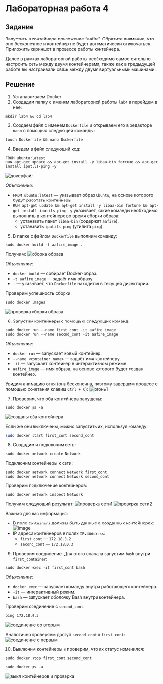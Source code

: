 # Лабораторная работа 4

## Задание
Запустить в контейнере приложение “aafire”. Обратите внимание, что оно бесконечное и контейнер не будет автоматически отключаться.  
Приложить скриншот в процессе работы контейнера.  

Далее в рамках лабораторной работы необходимо самостоятельно настроить сеть между двумя контейнерами, также как в предыдущей работе вы настраивали связь между двумя виртуальными машинами.

## Решение
1. Устанавливаем Docker
2. Создадим папку с именем лабораторной работы `lab4` и перейдем в нее:
```
mkdir lab4 && cd lab4
```
3. Создаем файл с именем `Dockerfile` и открываем его в редакторе `nano` с помощью следующей команды:
```
touch Dockerfile && nano Dockerfile
```
4. Введем в файл следующий код:
```
FROM ubuntu:latest
RUN apt-get update && apt-get install -y libaa-bin fortune && apt-get install iputils-ping -y
```
![докерфайл](https://github.com/user-attachments/assets/9eb99499-594e-4a5d-822f-88a3be5d146f)

*Объяснение:*
- `FROM ubuntu:latest` — указывает образ `Ubuntu`, на основе которого будут работать контейнеры
- `RUN apt-get update && apt-get install -y libaa-bin fortune && apt-get install iputils-ping -y` указывает, какие команды необходимо выполнить в контейнере во время сборки образа:
  - устанавить пакет `libaa-bin` (содержит `aafire`).
  - устанавить `iputils-ping` (утилита `ping`).

5. В папке с файлом `Dockerfile` выполним команду:
```
sudo docker build -t aafire_image .
```
Получим:
![сборка образа](https://github.com/user-attachments/assets/142e89f3-5797-432a-8e65-e95e69e1ff0a)

*Объяснение:*
- `docker build` — собирает Docker-образ.
- `-t aafire_image` — задаёт имя образу.
- `.` — указывает, что `Dockerfile` находится в текущей директории.

Проверим успешность сборки:
```
sudo docker images
```
![проверка сборки образа](https://github.com/user-attachments/assets/b6ffd999-92d1-4b60-a6a4-6b3c1d56a719)

6. Запустим контейнеры с помощью следующих команд:
```
sudo docker run --name first_cont -it aafire_image
sudo docker run --name second_cont -it aafire_image
```

*Объяснение:*
- `docker run` — запускает новый контейнер.
- `--name <container_name>` — задаёт имя контейнеру.
- `-it` — запускает контейнер в интерактивном режиме.
- `aafire_image` — имя образа, на основе которого будет создан контейнер.
  
Увидим анимацию огня (она бесконечна, поэтому завершим процесс с помощью сочетания клавиш `Ctrl + C`):
![огонь1](https://github.com/user-attachments/assets/51d2c7fe-c7a6-467b-aa10-afeaff5f2076)

7. Проверим, что оба контейнера запущены:
```
sudo docker ps -a
```
![созданы оба контейнера](https://github.com/user-attachments/assets/afa3c22c-c279-420b-9d93-0add12a27413)

Если же они выключены, можно запустить их, используя команду:
```bash
sudo docker start first_cont second_cont
```

8. Создадим и подключим сеть:
```
sudo docker network create Network
```
Подключим контейнеры к сети:
```
sudo docker network connect Network first_cont
sudo docker network connect Network second_cont
```
Проверим подключение контейнеров:
```
sudo docker network inspect Network
```
Получим следующий результат:
![проверка сети1](https://github.com/user-attachments/assets/0c79830d-92bd-49b6-8a4f-1f4944863fa8)
![проверка сети2](https://github.com/user-attachments/assets/121a7411-5ea1-438a-b9b0-0c737f7ccc3f)

Важная для нас информация:
- В поле `Containers` должны быть данные о созданных контейнерах:
![image](https://github.com/user-attachments/assets/09bb48ca-9c8b-4e99-b53e-cc7c5f293228)
- IP адреса контейнеров в полях `IPv4Address`:
  - `first_cont` — `172.18.0.2`
  - `second_cont` — `172.18.0.3`

9. Проверим соединение. Для этого сначала запустим `bash` внутри `first_container`:
```
sudo docker exec -it first_cont bash
```
*Объяснение:*
- `docker exec` — запускает команду внутри работающего контейнера.
- `-it` — интерактивный режим.
- `bash` — запускает оболочку Bash внутри контейнера.

Проверим соединение с `second_cont`:
```
ping 172.18.0.3
```
![соединение со вторым](https://github.com/user-attachments/assets/096e0dd0-dcc2-4bf7-87f4-6e6a4ff96a33)


Аналогично проверяем доступ `second_cont` к `first_cont`:
![соединение с первым](https://github.com/user-attachments/assets/3b31b5ab-b721-49cd-8171-b80892db2ccc)

10. Выключим контейнеры и проверим, что их статус изменился:
```
sudo docker stop first_cont second_cont
```
```
sudo docker ps -a
```
![выкл контейнеров и проверка](https://github.com/user-attachments/assets/88e6eec4-9e3c-47ab-b218-724de6c8da78)

